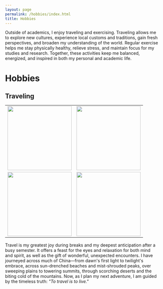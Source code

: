 ```yaml
---
layout: page
permalink: /hobbies/index.html
title: Hobbies
---
```


Outside of academics, I enjoy traveling and exercising. Traveling allows me to explore new cultures, experience local customs and traditions, gain fresh perspectives, and broaden my understanding of the world. Regular exercise helps me stay physically healthy, relieve stress, and maintain focus for my studies and research. Together, these activities keep me balanced, energized, and inspired in both my personal and academic life.

# Hobbies

## Traveling

<table>
  <tr>
    <td><img src="https://jizhang0212.github.io/travel3.png" width="210"></td>
    <td><img src="https://jizhang0212.github.io/travel2.png" width="210"></td>
  </tr>
  <tr>
    <td><img src="https://jizhang0212.github.io/travel4.png" width="210"></td>
    <td><img src="https://jizhang0212.github.io/travel1.png" width="210"></td>
  </tr>
</table>

Travel is my greatest joy during breaks and my deepest anticipation after a busy semester. It offers a feast for the eyes and relaxation for both mind and spirit, as well as the gift of wonderful, unexpected encounters. I have journeyed across much of China—from dawn's first light to twilight's embrace, across sun-drenched beaches and mist-shrouded peaks, over sweeping plains to towering summits, through scorching deserts and the biting cold of the mountains. Now, as I plan my next adventure, I am guided by the timeless truth: *"To travel is to live."*
